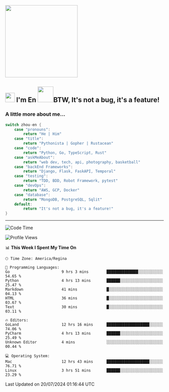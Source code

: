 <img align='center' src="https://media.giphy.com/media/GP1TJJSV4Ys1r64q2A/giphy.gif" width="230">

<h2><img src="https://emojis.slackmojis.com/emojis/images/1531849430/4246/blob-sunglasses.gif?1531849430" width="30"/> I'm En <img src="https://media.giphy.com/media/12oufCB0MyZ1Go/giphy.gif" width="50">BTW, It's not a bug, it's a feature!</h2>


<!-- <img align='right' src="https://media.giphy.com/media/M9gbBd9nbDrOTu1Mqx/giphy.gif" width="230"> -->


### A little more about me... 
<!--
```javascript
const zhou-en = {
    pronouns: "He" | "Him",
    title: "Pythonista" | "Gopher" | "Rustacean",
    code: ["Python", "Go", "Rust", "TypeScript"],
    askMeAbout: ["web dev", "tech", "app dev", "photography"],
    technologies: {
        backEnd: {
            python: ["Django", "Flask", "FaskAPI"],
            go: []
        },
        scraping: ["selenium", "scrapy", "spider"],
        testing: ["Robot Framework"],
        devOps: ["AWS", "Docker", "GCP", "Nginx"],
        databases: ["mongo", "postgresql", "sqlite"],
        misc: ["Firebase", "Heroku"]
    },
    architecture: ["Event Driven Architecture", "Microservices"],
    currentFocus: ["Temporal", "Rust"],
    funFact: "It's not a bug, it's a feature!"
};
```
  -->

```go
switch zhou-en {
    case "pronouns":
        return "He | Him"
    case "title":
        return "Pythonista | Gopher | Rustacean"
    case "code":
        return "Python, Go, TypeScript, Rust"
    case "askMeAbout":
        return "web dev, tech, api, photography, basketball"
    case "backEnd Frameworks":
        return "Django, Flask, FaskAPI, Temporal"
    case "testing":
        return "TDD, BDD, Robot Framework, pytest"
    case "devOps":
        return "AWS, GCP, Docker"
    case "database":
        return "MongoDB, PostgreSQL, Sqlit"
    default:
        return "It's not a bug, it's a feature!"
}
```




---
<!--START_SECTION:waka-->
![Code Time](http://img.shields.io/badge/Code%20Time-1%2C564%20hrs%2038%20mins-blue)

![Profile Views](http://img.shields.io/badge/Profile%20Views-0-blue)

📊 **This Week I Spent My Time On** 

```text
🕑︎ Time Zone: America/Regina

💬 Programming Languages: 
Go                       9 hrs 3 mins        ██████████████░░░░░░░░░░░   54.65 % 
Python                   4 hrs 13 mins       ██████░░░░░░░░░░░░░░░░░░░   25.47 % 
Markdown                 41 mins             █░░░░░░░░░░░░░░░░░░░░░░░░   04.13 % 
HTML                     36 mins             █░░░░░░░░░░░░░░░░░░░░░░░░   03.67 % 
Text                     30 mins             █░░░░░░░░░░░░░░░░░░░░░░░░   03.11 % 

🔥 Editors: 
GoLand                   12 hrs 16 mins      ███████████████████░░░░░░   74.06 % 
PyCharm                  4 hrs 13 mins       ██████░░░░░░░░░░░░░░░░░░░   25.49 % 
Unknown Editor           4 mins              ░░░░░░░░░░░░░░░░░░░░░░░░░   00.44 % 

💻 Operating System: 
Mac                      12 hrs 43 mins      ███████████████████░░░░░░   76.71 % 
Linux                    3 hrs 51 mins       ██████░░░░░░░░░░░░░░░░░░░   23.29 % 
```


 Last Updated on 20/07/2024 01:16:44 UTC
<!--END_SECTION:waka-->
